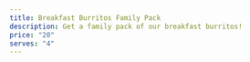 ```yaml
---
title: Breakfast Burritos Family Pack
description: Get a family pack of our breakfast burritos!
price: "20"
serves: "4"
---
```

